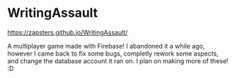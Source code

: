 # WritingAssault

https://zapsters.github.io/WritingAssault/

A multiplayer game made with Firebase! I abandoned it a while ago, however I came back to fix some bugs, completly rework some aspects, and change the database account it ran on.
I plan on making more of these! :D
